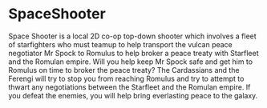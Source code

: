 # SpaceShooter
 
Space Shooter is a local 2D co-op top-down shooter which involves a fleet of starfighters who must teamup to help transport the vulcan peace negotiator Mr Spock to Romulus to help broker a peace treaty with Starfleet and the Romulan empire. Will you help keep Mr Spock safe and get him to Romulus on time to broker the peace treaty?
The Cardassians and the Ferengi will try to stop you from reaching Romulus and try to attempt to thwart any negotiations between the Starfleet and the Romulan empire. If you defeat the enemies, you will help bring everlasting peace to the galaxy.
